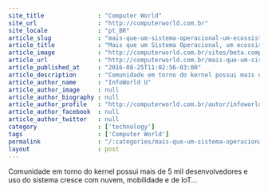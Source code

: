 ```yaml
---
site_title               : "Computer World"
site_url                 : "http://computerworld.com.br"
site_locale              : "pt_BR"
article_slug             : "mais-que-um-sistema-operacional-um-ecossistema-linux-completa-25-anos"
article_title            : "Mais que um Sistema Operacional, um ecossistema: Linux completa 25 anos"
article_image            : "http://computerworld.com.br/sites/beta.computerworld.com.br/files/news_articles/linux.png"
article_url              : "http://computerworld.com.br/mais-que-um-sistema-operacional-um-ecossistema-linux-completa-25-anos"
article_published_at     : "2016-08-25T11:02:56-03:00"
article_description      : "Comunidade em torno do kernel possui mais de 5 mil desenvolvedores e uso do sistema cresce com nuvem, mobilidade e de IoT..."
article_author_name      : "InfoWorld U"
article_author_image     : null
article_author_biography : null
article_author_profile   : "http://computerworld.com.br/autor/infoworld-us"
article_author_facebook  : null
article_author_twitter   : null
category                 : ['technology']
tags                     : ['Computer World']
permalink                : "/:categories/mais-que-um-sistema-operacional-um-ecossistema-linux-completa-25-anos/"
layout                   : post
---
```


Comunidade em torno do kernel possui mais de 5 mil desenvolvedores e uso do sistema cresce com nuvem, mobilidade e de IoT...
